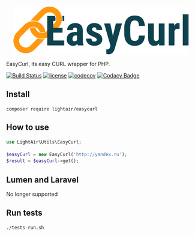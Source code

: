 <p align="center">
    <img src="https://raw.githubusercontent.com/LightAir/EasyCurl/master/art/ec.png" alt="EasyCurl"/>
</p>

EasyCurl, its easy CURL wrapper for PHP.

[![Build Status](https://travis-ci.com/LightAir/EasyCurl.svg?branch=master)](https://travis-ci.com/LightAir/EasyCurl)
[![license](https://img.shields.io/github/license/mashape/apistatus.svg)](https://github.com/LightAir/EasyCurl)
[![codecov](https://codecov.io/gh/LightAir/EasyCurl/branch/master/graph/badge.svg)](https://codecov.io/gh/LightAir/EasyCurl)
[![Codacy Badge](https://api.codacy.com/project/badge/Grade/90ca51e4ee4241898d9db1462c8e802c)](https://www.codacy.com/app/the/EasyCurl?utm_source=github.com&amp;utm_medium=referral&amp;utm_content=LightAir/EasyCurl&amp;utm_campaign=Badge_Grade)

## Install
```shell
composer require lightair/easycurl
```

## How to use
```php
use LightAir\Utils\EasyCurl;

$easyCurl = new EasyCurl('http://yandex.ru');
$result = $easyCurl->get();
```

## Lumen and Laravel
No longer supported

## Run tests
```shell
./tests-run.sh
```
